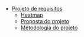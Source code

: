 - [Projeto de requisitos](planejamento_projeto.md)
    - [Heatmap](planejamento_projeto.md)
    - [Proposta do projeto](proposta_projeto.md)
    - [Metodologia do projeto](metodologia_do_projeto.md)